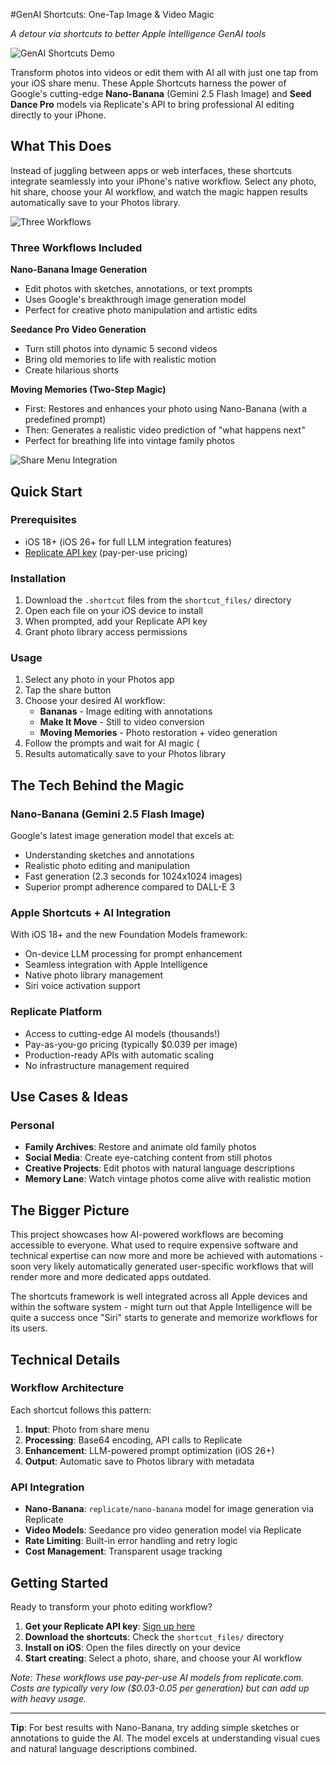 #GenAI Shortcuts: One-Tap Image & Video Magic

*A detour via shortcuts to better Apple Intelligence GenAI tools*

![GenAI Shortcuts Demo](docs/header.jpg)

Transform photos into videos or edit them with AI all with just one tap from your iOS share menu. These Apple Shortcuts harness the power of Google's cutting-edge **Nano-Banana** (Gemini 2.5 Flash Image) and **Seed Dance Pro** models via Replicate's API to bring professional AI editing directly to your iPhone.

## What This Does

Instead of juggling between apps or web interfaces, these shortcuts integrate seamlessly into your iPhone's native workflow. Select any photo, hit share, choose your AI workflow, and watch the magic happen results automatically save to your Photos library.

![Three Workflows](docs/examples.jpg)

### Three Workflows Included

**Nano-Banana Image Generation**
- Edit photos with sketches, annotations, or text prompts
- Uses Google's breakthrough image generation model
- Perfect for creative photo manipulation and artistic edits

**Seedance Pro Video Generation** 
- Turn still photos into dynamic 5 second videos
- Bring old memories to life with realistic motion
- Create hilarious shorts

**Moving Memories (Two-Step Magic)**
- First: Restores and enhances your photo using Nano-Banana (with a predefined prompt)
- Then: Generates a realistic video prediction of "what happens next"
- Perfect for breathing life into vintage family photos

![Share Menu Integration](docs/share_menue.jpg)

## Quick Start

### Prerequisites
- iOS 18+ (iOS 26+ for full LLM integration features)
- [Replicate API key](https://replicate.com) (pay-per-use pricing)

### Installation
1. Download the `.shortcut` files from the `shortcut_files/` directory
2. Open each file on your iOS device to install
3. When prompted, add your Replicate API key
4. Grant photo library access permissions

### Usage
1. Select any photo in your Photos app
2. Tap the share button
3. Choose your desired AI workflow:
   - **Bananas** - Image editing with annotations
   - **Make It Move** - Still to video conversion  
   - **Moving Memories** - Photo restoration + video generation
4. Follow the prompts and wait for AI magic (
5. Results automatically save to your Photos library

## The Tech Behind the Magic

### Nano-Banana (Gemini 2.5 Flash Image)
Google's latest image generation model that excels at:
- Understanding sketches and annotations 
- Realistic photo editing and manipulation
- Fast generation (2.3 seconds for 1024x1024 images)
- Superior prompt adherence compared to DALL-E 3

### Apple Shortcuts + AI Integration
With iOS 18+ and the new Foundation Models framework:
- On-device LLM processing for prompt enhancement
- Seamless integration with Apple Intelligence
- Native photo library management
- Siri voice activation support

### Replicate Platform
- Access to cutting-edge AI models (thousands!)
- Pay-as-you-go pricing (typically $0.039 per image)
- Production-ready APIs with automatic scaling
- No infrastructure management required

## Use Cases & Ideas

### Personal
- **Family Archives**: Restore and animate old family photos
- **Social Media**: Create eye-catching content from still photos  
- **Creative Projects**: Edit photos with natural language descriptions
- **Memory Lane**: Watch vintage photos come alive with realistic motion



## The Bigger Picture

This project showcases how AI-powered workflows are becoming accessible to everyone. What used to require expensive software and technical expertise can now more and more be achieved with automations - soon very likely automatically generated user-specific workflows that will render more and more dedicated apps outdated.

The shortcuts framework is well integrated across all Apple devices and within the software system - might turn out that Apple Intelligence will be quite a success once "Siri" starts to generate and memorize workflows for its users.

## Technical Details

### Workflow Architecture
Each shortcut follows this pattern:
1. **Input**: Photo from share menu
2. **Processing**: Base64 encoding, API calls to Replicate
3. **Enhancement**: LLM-powered prompt optimization (iOS 26+)
4. **Output**: Automatic save to Photos library with metadata

### API Integration
- **Nano-Banana**: `replicate/nano-banana` model for image generation via Replicate
- **Video Models**: Seedance pro video generation model via Replicate
- **Rate Limiting**: Built-in error handling and retry logic
- **Cost Management**: Transparent usage tracking


## Getting Started

Ready to transform your photo editing workflow? 

1. **Get your Replicate API key**: [Sign up here](https://replicate.com)
2. **Download the shortcuts**: Check the `shortcut_files/` directory
3. **Install on iOS**: Open the files directly on your device
4. **Start creating**: Select a photo, share, and choose your AI workflow

*Note: These workflows use pay-per-use AI models from replicate.com. Costs are typically very low ($0.03-0.05 per generation) but can add up with heavy usage.*

---

**Tip**: For best results with Nano-Banana, try adding simple sketches or annotations to guide the AI. The model excels at understanding visual cues and natural language descriptions combined.
